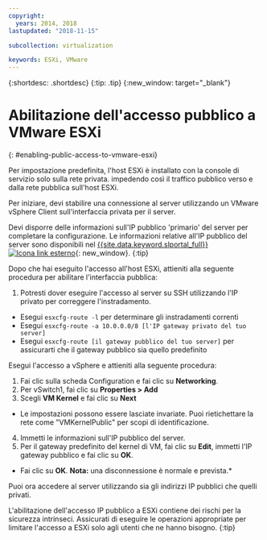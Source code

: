```yaml
---
copyright:
  years: 2014, 2018
lastupdated: "2018-11-15"

subcollection: virtualization

keywords: ESXi, VMware
---
```

{:shortdesc: .shortdesc}
{:tip: .tip}
{:new_window: target="_blank"}

# Abilitazione dell'accesso pubblico a VMware ESXi
{: #enabling-public-access-to-vmware-esxi}

Per impostazione predefinita, l'host ESXi è installato con la console di servizio solo sulla rete privata. impedendo così il traffico pubblico verso e dalla rete pubblica sull'host ESXi.

Per iniziare, devi stabilire una connessione al server utilizzando un VMware vSphere Client sull'interfaccia privata per il server.

Devi disporre delle informazioni sull'IP pubblico 'primario' del server per completare la configurazione. Le informazioni relative all'IP pubblico del server sono disponibili nel [{{site.data.keyword.slportal_full}} ![Icona link esterno](../../icons/launch-glyph.svg "Icona link esterno")](https://control.softlayer.com/){: new_window}.
{:tip}

Dopo che hai eseguito l'accesso all'host ESXi, attieniti alla seguente procedura per abilitare l'interfaccia pubblica:

1. Potresti dover eseguire l'accesso al server su SSH utilizzando l'IP privato per correggere l'instradamento.
* Esegui `esxcfg-route -l` per determinare gli instradamenti correnti
* Esegui `esxcfg-route -a 10.0.0.0/8 [l'IP gateway privato del tuo server]`
* Esegui `esxcfg-route [il gateway pubblico del tuo server]` per assicurarti che il gateway pubblico sia quello predefinito

Esegui l'accesso a vSphere e attieniti alla seguente procedura:

1. Fai clic sulla scheda Configuration e fai clic su **Networking**.
2. Per vSwitch1, fai clic su **Properties > Add**
3. Scegli **VM Kernel** e fai clic su **Next**
* Le impostazioni possono essere lasciate invariate. Puoi rietichettare la rete come "VMKernelPublic" per scopi di identificazione.
4. Immetti le informazioni sull'IP pubblico del server.
5. Per il gateway predefinito del kernel di VM, fai clic su **Edit**, immetti l'IP gateway pubblico e fai clic su **OK**.
* Fai clic su **OK**. **Nota:** una disconnessione è normale e prevista.*

Puoi ora accedere al server utilizzando sia gli indirizzi IP pubblici che quelli privati.

L'abilitazione dell'accesso IP pubblico a ESXi contiene dei rischi per la sicurezza intrinseci. Assicurati di eseguire le operazioni appropriate per limitare l'accesso a ESXi solo agli utenti che ne hanno bisogno.
{:tip}
